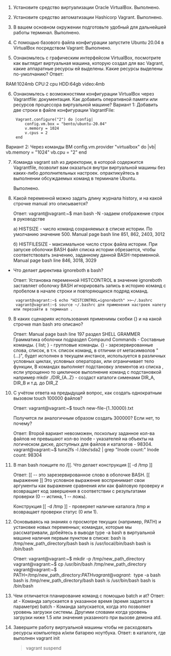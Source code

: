 1) Установите средство виртуализации Oracle VirtualBox. 
   Выполнено.

2) Установите средство автоматизации Hashicorp Vagrant.
   Выполнено.

3) В вашем основном окружении подготовьте удобный для дальнейшей работы терминал.
   Выполнено.

4) С помощью базового файла конфигурации запустите Ubuntu 20.04 в VirtualBox посредством Vagrant:
   Выполнено.

5) Ознакомьтесь с графическим интерфейсом VirtualBox, посмотрите как выглядит виртуальная машина, 
   которую создал для вас Vagrant, какие аппаратные ресурсы ей выделены. 
   Какие ресурсы выделены по-умолчанию?
  Ответ:

  RAM:1024mb
  CPU:2 cpu
  HDD:64gb
  video:4mb

6) Ознакомьтесь с возможностями конфигурации VirtualBox через Vagrantfile: документация. 
   Как добавить оперативной памяти или ресурсов процессора виртуальной машине?
 Вариант 1:
  Добавить две строки в файле конфигурации  VagrantFile:
     
        Vagrant.configure("2") do |config|
            config.vm.box = "bento/ubuntu-20.04"
            v.memory = 1024
            v.cpus = 2
        end

 Вариант 2: 
  Через команды ВМ
   config.vm.provider "virtualbox" do |vb|
     vb.memory = "1024"
     vb.cpu = "2"
   end

7) Команда vagrant ssh из директории, в которой содержится Vagrantfile, 
    позволит вам оказаться внутри виртуальной машины без каких-либо дополнительных настроек. 
    опрактикуйтесь в выполнении обсуждаемых команд в терминале Ubuntu.
     
   Выполнено.

8) Какой переменной можно задать длину журнала history, и на какой строчке manual это описывается?

    Ответ:
        vagrant@vagrant:~$ man bash
        -N  -задаем отображение строк в руководстве

    а)  HISTSIZE  - число команд сохраняемых в списке истории. По умолчанию значение 500.
        Manual page bash line 851, 862, 2403, 3012

    б)  HISTFILESIZE - максимальное число  строк файла истории. 
        При запуске оболочки BASH файл списка истории обрезается, чтобы соответствовать значению, 
        заданному данной BASH-переменной. 
        Manual page bash line 846, 3018, 3029

 - Что делает директива ignoreboth в bash?

    Ответ:
        Установка переменной HISTCONTROL в значение ignoreboth  заставляет оболочку BASH игнорировать запись 
        в историю команд с пробелом в начале строки и повторяющихся подряд команд.

        vagrant@vagrant:~$ echo "HISTCONTROL=ignoreboth" >>~/.bashrc
        vagrant@vagrant:~$ source ~/.bashrc для применения настроек налету  или перезайти в терминал .

9) В каких сценариях использования применимы скобки {} и на какой строчке man bash это описано?

    Ответ:
         Manual page bash line 197
         раздел SHELL GRAMMER  Грамматика оболочки
         подраздел Compaund Commands - Составные команды. 
         { list; }   - групповые команды.
         {} - зарезервированные слова, список, в т.ч. список команд, 
              в отличии от метасимволов "(...)", будет исполнен в текущем инстансе, 
              используется в различных условных циклах, условных операторах, или ограничивает тело функции, 
              В командах выполняет подстановку элементов из списка , если упрощенно то цикличное выполнение команд с подстановкой 
              например mkdir ./DIR_{A..Z} - создаст каталоги сименами DIR_A, DIR_B и т.д. до DIR_Z  

        
10) С учётом ответа на предыдущий вопрос, как создать однократным вызовом touch 100000 файлов? 
    
    Ответ:
          vagrant@vagrant:~$ touch new-file-{1..10000}.txt
  
    Получится ли аналогичным образом создать 300000? Если нет, то почему?

    Ответ: 
         Второй вариант невозможен, поскольку заданное кол-ва файлов не превышают кол-во inode - указателей на объекты на логическом
         диске, доступных для файлов и каталогов - 98304. 
         vagrant@vagrant:~$ tune2fs -l /dev/sda2 | grep "Inode count:"
         Inode count:              98304
    

11) В man bash поищите по /\[\[. Что делает конструкция [[ -d /tmp ]]
    
    Ответ:
         [[ -- это зарезервированное слово в оболочке BASH.
         [[ выражение  ]] Это условное выражение воспринимает свои аргументы как выражение сравнения 
         или как файловую проверку и возвращает код завершения в соответствии с результатами 
         проверки (0 -- истина, 1 -- ложь).
    
    Конструкция [[ -d /tmp ]]   - проверяет наличие каталога /tmp и возвращает проверки статус (0 или 1).

12) Основываясь на знаниях о просмотре текущих (например, PATH) и установке новых переменных; командах, 
    которые мы рассматривали, добейтесь в выводе type -a bash в виртуальной машине наличия первым пунктом в списке:
    bash is /tmp/new_path_directory/bash
    bash is /usr/local/bin/bash
    bash is /bin/bash

    Ответ:
         vagrant@vagrant:~$ mkdir -p /tmp/new_path_directory
         vagrant@vagrant:~$ cp /usr/bin/bash /tmp/new_path_directory
         vagrant@vagrant:~$ PATH=/tmp/new_path_directory:$PATH
         vagrant@vagrant:~$ type -a bash
         bash is /tmp/new_path_directory/bash
         bash is /usr/bin/bash
         bash is /bin/bash

13) Чем отличается планирование команд с помощью batch и at?
    Ответ:
    at - Команда запускается в указанное время (время задается в параметре)
    batch - Команда запускается, когда это позволяет уровень загрузки системы. 
    Другими словами когда уровень загрузки ниже 1.5 или значения указанного при вызове демона atd.

14) Завершите работу виртуальной машины чтобы не расходовать ресурсы компьютера и/или батарею ноутбука.
    Ответ:
    в каталоге, где выполнен vagrant init 
    >vagrant suspend